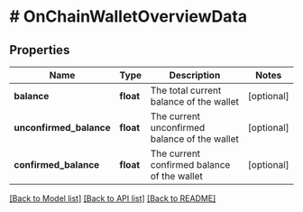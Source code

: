 # # OnChainWalletOverviewData

## Properties

Name | Type | Description | Notes
------------ | ------------- | ------------- | -------------
**balance** | **float** | The total current balance of the wallet | [optional]
**unconfirmed_balance** | **float** | The current unconfirmed balance of the wallet | [optional]
**confirmed_balance** | **float** | The current confirmed balance of the wallet | [optional]

[[Back to Model list]](../../README.md#models) [[Back to API list]](../../README.md#endpoints) [[Back to README]](../../README.md)
